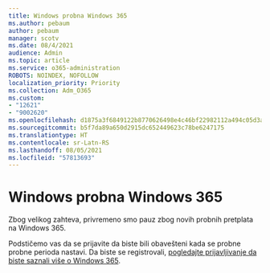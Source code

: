 ```yaml
---
title: Windows probna Windows 365
ms.author: pebaum
author: pebaum
manager: scotv
ms.date: 08/4/2021
audience: Admin
ms.topic: article
ms.service: o365-administration
ROBOTS: NOINDEX, NOFOLLOW
localization_priority: Priority
ms.collection: Adm_O365
ms.custom:
- "12621"
- "9002620"
ms.openlocfilehash: d1875a3f6849122b8770626498e4c46bf22982112a494c05d3acf0c313f2fa46
ms.sourcegitcommit: b5f7da89a650d2915dc652449623c78be6247175
ms.translationtype: HT
ms.contentlocale: sr-Latn-RS
ms.lasthandoff: 08/05/2021
ms.locfileid: "57813693"
---
```

# <a name="windows-365-trial-availability"></a>Windows probna Windows 365

Zbog velikog zahteva, privremeno smo pauz zbog novih probnih pretplata na Windows 365.

Podstičemo vas da se prijavite da biste bili obavešteni kada se probne probne perioda nastavi. Da biste se registrovali, [pogledajte prijavljivanje da biste saznali više o Windows 365](https://aka.ms/Win365InfoNotification).